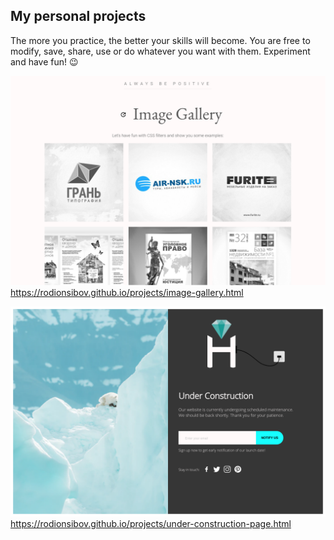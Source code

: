 ## My personal projects 

The more you practice, the better your skills will become. You are free to modify, save, share, use or do whatever you want with them. Experiment and have fun! 😉

![](./01.png)
https://rodionsibov.github.io/projects/image-gallery.html

![](./02.png)
https://rodionsibov.github.io/projects/under-construction-page.html

